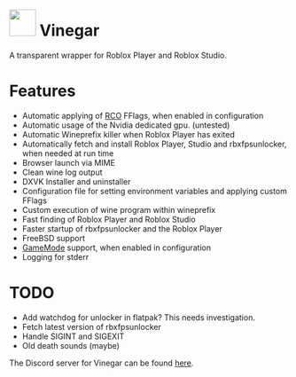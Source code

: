 # <img src="https://github.com/vinegar-dev/vinegar/blob/master/icons/vinegar.svg" width="48"> Vinegar
A transparent wrapper for Roblox Player and Roblox Studio.

# Features
+ Automatic applying of [RCO](https://github.com/L8X/Roblox-Client-Optimizer) FFlags, when enabled in configuration
+ Automatic usage of the Nvidia dedicated gpu. (untested)
+ Automatic Wineprefix killer when Roblox Player has exited
+ Automatically fetch and install Roblox Player, Studio and rbxfpsunlocker, when needed at run time
+ Browser launch via MIME
+ Clean wine log output
+ DXVK Installer and uninstaller
+ Configuration file for setting environment variables and applying custom FFlags
+ Custom execution of wine program within wineprefix
+ Fast finding of Roblox Player and Roblox Studio
+ Faster startup of rbxfpsunlocker and the Roblox Player
+ FreeBSD support
+ [GameMode](https://github.com/FeralInteractive/gamemode) support, when enabled in configuration
+ Logging for stderr

# TODO
+ Add watchdog for unlocker in flatpak? This needs investigation.
+ Fetch latest version of rbxfpsunlocker
+ Handle SIGINT and SIGEXIT
+ Old death sounds (maybe)

The Discord server for Vinegar can be found [here](https://discord.gg/dzdzZ6Pps2).
